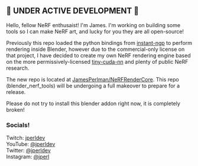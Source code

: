 
## 🚧 UNDER ACTIVE DEVELOPMENT 🚧

Hello, fellow NeRF enthusaist! I'm James. I'm working on building some tools so I can make NeRF art, and lucky for you they are all open-source!  

Previously this repo loaded the python bindings from [instant-ngp](https://github.com/NVLabs/instant-ngp) to perform rendering inside Blender, however due to the commercial-only license on that project, I have decided to create my own NeRF rendering engine based on the more permissively-licensed [tiny-cuda-nn](https://github.com/NVLabs/tiny-cuda-nn) and plenty of public NeRF research.

The new repo is located at [JamesPerlman/NeRFRenderCore](https://github.com/JamesPerlman/NeRFRenderCore).  This repo (blender_nerf_tools) will be undergoing a full makeover to prepare for a release.

Please do not try to install this blender addon right now, it is completely broken!  

### Socials!

Twitch: [jperldev](https://twitch.tv/jperldev)  
YouTube: [@jperldev](https://youtube.com/@jperldev)  
Twitter: [@jperldev](https://twitter.com/jperldev)  
Instagram: [@jperl](https://instagram.com/jperl)  
